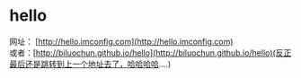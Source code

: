 # hello
网址： [http://hello.imconfig.com](http://hello.imconfig.com)  
或者：[http://biluochun.github.io/hello](http://biluochun.github.io/hello)(反正最后还是跳转到上一个地址去了，哈哈哈哈....)